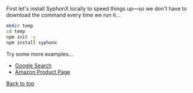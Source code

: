 First let's install SyphonX locally to speed things up—so we don't have to download the command every time we run it...
```bash
mkdir temp
cd temp
npm init -y
npm install syphonx
```

Try some more examples...
* [Google Search](examples/google-search.md)
* [Amazon Product Page](examples/amazon-product-page.md)


[Back to top](../README.md)
